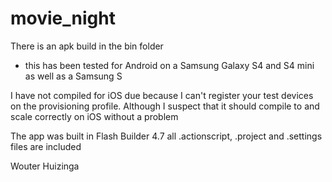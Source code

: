 # movie_night

There is an apk build in the bin folder 
- this has been tested for Android on a Samsung Galaxy S4 and S4 mini as well as a Samsung S

I have not compiled for iOS due because I can't register your test devices on the provisioning profile. 
Although I suspect that it should compile to and scale correctly on iOS without a problem

The app was built in Flash Builder 4.7 all .actionscript, .project and .settings files are included

Wouter Huizinga

